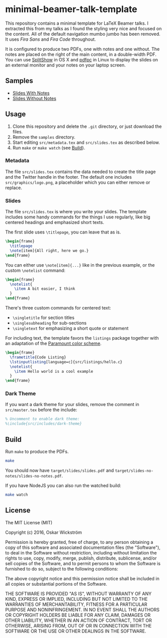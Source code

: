 # minimal-beamer-talk-template

This repository contains a minimal template for LaTeX Beamer talks. I extracted
this from my talks as I found the styling very nice and focused on the content.
All of the default navigation mumbo jumbo has been removed. It uses *Fira Sans*
and *Fira Code* throughout.

It is configured to produce two PDFs, one with notes and one without. The notes
are placed on the right of the main content, in a double-width PDF. You can use
[SplitShow](https://github.com/mpflanzer/splitshow) in OS X and
[pdfpc](https://pdfpc.github.io/) in Linux to display the slides on an external
monitor and your notes on your laptop screen.

## Samples

* [Slides With Notes](samples/slides.pdf)
* [Slides Without Notes](samples/slides-no-notes.pdf)

## Usage

1. Clone this repository and delete the `.git` directory, or just download the
  files.
1. Remove the `samples` directory.
1. Start editing `src/metadata.tex` and `src/slides.tex` as described below.
1. Run `make` or `make watch` (see [Build](#build)).

### Metadata

The file `src/slides.tex` contains the data needed to create the title page
and the Twitter handle in the footer. The default one includes
`src/graphics/logo.png`, a placeholder which you can either remove or replace.

### Slides

The file `src/slides.tex` is where you write your slides. The template includes
some handy commands for the things I use regularly, like big centered headings
and emphasized short texts.

The first slide uses `\titlepage`, you can leave that as is.


```latex
\begin{frame}
  \titlepage
  \note[item]{All right, here we go.}
\end{frame}
```

You can either use `\note[item]{...}` like in the previous example, or the
custom `\notelist` command:

```latex
\begin{frame}
  \notelist{
    \item A bit easier, I think
  }
\end{frame}
```

There's three custom commands for centered text:

* `\singletitle` for section titles
* `\singlesubheading` for sub-sections
* `\singletext` for emphasizing a short quote or statement

For including text, the template favors the `listings` package together with an
adaptation of the [Paramount color scheme](https://wickstrom.tech/programming/2016/05/15/paramount-color-scheme-for-vim.html).

```latex
\begin{frame}
  \frametitle{Code Listing}
  \lstinputlisting[language=c]{src/listings/hello.c}
  \notelist{
    \item Hello world is a cool example
  }
\end{frame}
```

### Dark Theme

If you want a dark theme for your slides, remove the comment in `src/master.tex`
before the include:

```latex
% Uncomment to enable dark theme:
%\include{src/includes/dark-theme}
```

## Build

Run `make` to produce the PDFs.

```bash
make
```

You should now have `target/slides/slides.pdf` and
`target/slides-no-notes/slides-no-notes.pdf`.

If you have NodeJS you can also run the watched build:

```bash
make watch
```

## License

The MIT License (MIT)

Copyright (c) 2016, Oskar Wickström

Permission is hereby granted, free of charge, to any person obtaining a copy of
this software and associated documentation files (the "Software"), to deal in
the Software without restriction, including without limitation the rights to
use, copy, modify, merge, publish, distribute, sublicense, and/or sell copies
of the Software, and to permit persons to whom the Software is furnished to do
so, subject to the following conditions:

The above copyright notice and this permission notice shall be included in all
copies or substantial portions of the Software.

THE SOFTWARE IS PROVIDED "AS IS", WITHOUT WARRANTY OF ANY KIND, EXPRESS OR
IMPLIED, INCLUDING BUT NOT LIMITED TO THE WARRANTIES OF MERCHANTABILITY,
FITNESS FOR A PARTICULAR PURPOSE AND NONINFRINGEMENT. IN NO EVENT SHALL THE
AUTHORS OR COPYRIGHT HOLDERS BE LIABLE FOR ANY CLAIM, DAMAGES OR OTHER
LIABILITY, WHETHER IN AN ACTION OF CONTRACT, TORT OR OTHERWISE, ARISING FROM,
OUT OF OR IN CONNECTION WITH THE SOFTWARE OR THE USE OR OTHER DEALINGS IN THE
SOFTWARE.
